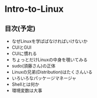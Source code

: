 # Intro-to-Linux
## 目次(予定)
- なぜLinuxを学ばばなければいけないか
- CUIとGUI
- CUIに慣れる
- ちょっとだけLinuxの中身を覗いてみる
- sudo(須藤さん)の正体
- Linuxの兄弟(Distribution)はたくさんいる
- いろいろなパッケージマネージャ
- Shellとは何か
- 環境変数は大事